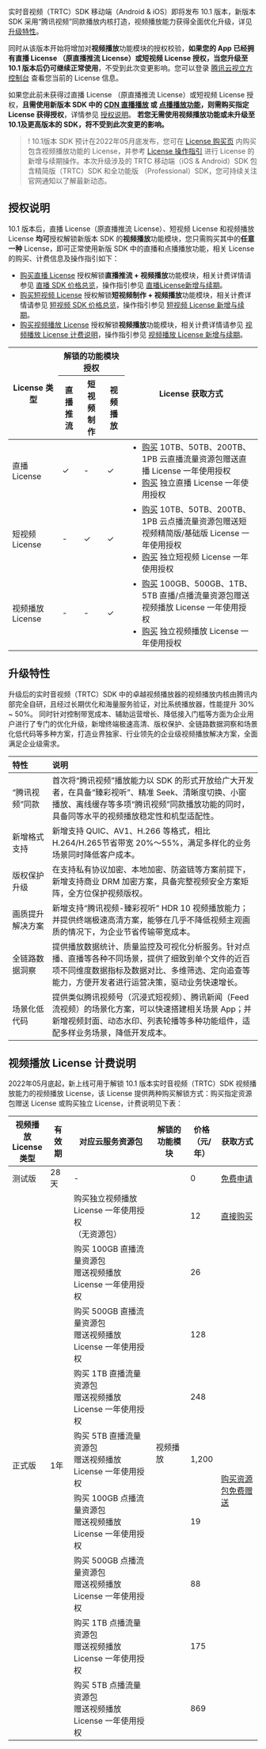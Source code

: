 <style>.markdown-text-box table td, .markdown-text-box table th {text-align: center;}</style>

实时音视频（TRTC）SDK 移动端（Android & iOS）即将发布 10.1 版本，新版本 SDK 采用“腾讯视频”同款播放内核打造，视频播放能力获得全面优化升级，详见 [升级特性](#up)。

同时从该版本开始将增加对**视频播放**功能模块的授权校验，**如果您的 App 已经拥有直播 License （原直播推流 License）或短视频 License 授权，当您升级至 10.1 版本后仍可继续正常使用**，不受到此次变更影响。您可以登录 [腾讯云视立方控制台](https://console.cloud.tencent.com/vcube) 查看您当前的 License 信息。

如果您此前未获得过直播 License （原直播推流 License）或短视频 License 授权，**且需使用新版本 SDK 中的 [CDN 直播播放](https://cloud.tencent.com/document/product/647/16826) 或 [点播播放功能](https://cloud.tencent.com/document/product/647/16823#.E5.9B.9E.E6.94.BE.E5.BD.95.E5.88.B6.E6.96.87.E4.BB.B6)，则需购买指定 License 获得授权**，详情参见 [授权说明](#warrant)。
**若您无需使用视频播放功能或未升级至10.1及更高版本的 SDK，将不受到此次变更的影响。**

>! 10.1版本 SDK 预计在2022年05月底发布，您可在 [License 购买页](https://buy.cloud.tencent.com/vcube) 内购买包含视频播放功能的 License，并参考 [License 操作指引](https://cloud.tencent.com/document/product/1449/56981) 进行 License 的新增与续期操作。本次升级涉及的 TRTC 移动端（iOS & Android）SDK 包含精简版（TRTC）SDK 和全功能版 （Professional）SDK，您可持续关注官网通知以了解最新动态。

[](id:warrant)
## 授权说明
10.1 版本后，直播 License（原直播推流 License）、短视频 License 和视频播放 License **均可**授权解锁新版本 SDK 的**视频播放**功能模块，您只需购买其中的**任意一种** License，即可正常使用新版 SDK 中的直播和点播播放功能，相关 License 的购买、计费信息及操作指引如下：

- [购买直播 License](https://buy.cloud.tencent.com/vcube?type=live&pkg-type=10tb) 授权解锁**直播推流 + 视频播放**功能模块，相关计费详情请参见 [直播 SDK 价格总览](https://cloud.tencent.com/document/product/454/8008#.E7.9B.B4.E6.92.AD-license.EF.BC.88.E5.8E.9F.E7.A7.BB.E5.8A.A8.E7.9B.B4.E6.92.AD.E5.9F.BA.E7.A1.80.E7.89.88-license.EF.BC.89)，操作指引参见 [直播License新增与续期](https://cloud.tencent.com/document/product/454/34750)。
- [购买短视频 License](https://buy.cloud.tencent.com/vcube?type=video&pkg-type=10tb) 授权解锁**短视频制作 + 视频播放**功能模块，相关计费详情请参见 [短视频 SDK 价格总览](https://cloud.tencent.com/document/product/584/9368)，操作指引参见 [短视频 License 新增与续期](https://cloud.tencent.com/document/product/584/54333)。
- [购买视频播放 License](https://buy.cloud.tencent.com/vcube) 授权解锁**视频播放**功能模块，相关计费详情请参见 [视频播放 License 计费说明](#play_price)，操作指引参见 [视频播放 License 新增与续期](https://cloud.tencent.com/document/product/881/74588)。

<table>
<thead>
<tr>
<th rowspan="2" width=20%>License 类型</th>
<th colspan="3">解锁的功能模块授权</th>
<th rowspan="2">License 获取方式</th>
</tr><tr>
<th>直播推流</th>
<th>短视频制作</th>
<th>视频播放</th>
</tr>
</thead>
<tbody>
<tr>
<td>直播 License</td>
<td>&#10003; </td>
<td>-</td>
<td>&#10003; </td>
<td style="text-align: left;"><ul style="margin:0">
<li><a href="https://buy.cloud.tencent.com/vcube?type=live&pkg-type=10tb">购买</a> 10TB、50TB、200TB、1PB 云直播流量资源包赠送直播 License 一年使用授权</li>
    <li><a href="https://buy.cloud.tencent.com/vcube?type=live&pkg-type=10tb">购买</a> 独立直播 License 一年使用授权</li></ul></td>
</tr>
<tr>
<td>短视频 License</td>
<td>-</td>
<td>&#10003; </td>
<td>&#10003; </td>
<td style="text-align: left;"><ul style="margin:0">
<li><a href="https://buy.cloud.tencent.com/vcube?type=video&pkg-type=10tb">购买</a> 10TB、50TB、200TB、1PB 云点播流量资源包赠送短视频精简版/基础版 License 一年使用授权</li>
    <li><a href="https://buy.cloud.tencent.com/vcube?type=video&pkg-type=10tb">购买</a> 独立短视频 License 一年使用授权</li></ul></td>
</tr>
<tr>
<td>视频播放 License</td>
<td>-</td>
<td>-</td>
<td>&#10003; </td>
<td style="text-align: left;"><ul style="margin:0">
<li><a href="https://buy.cloud.tencent.com/vcube">购买</a> 100GB、500GB、1TB、5TB 直播/点播流量资源包赠送视频播放 License 一年使用授权</li>
    <li><a href="https://buy.cloud.tencent.com/vcube">购买</a> 独立视频播放 License 一年使用授权</li></ul></td>
</tr>
</tbody></table>



[](id:up)
## 升级特性

升级后的实时音视频（TRTC）SDK 中的卓越视频播放器的视频播放内核由腾讯内部完全自研，且经过长期优化和海量服务验证，对比系统播放器，性能提升 30% ~ 50%。 同时针对控制带宽成本、辅助运营增长、降低接入门槛等方面为企业用户进行了专门的优化升级，新增终端极速高清、版权保护、全链路数据洞察和场景化低代码等多种方案，打造业界独家、行业领先的企业级视频播放解决方案，全面满足企业级需求。

<table>
<thead>
<tr>
<th width=16% style="text-align: left;">特性</th>
<th style="text-align: left;">说明</th>
</tr>
</thead>
<tbody><tr>
<td style="text-align: left;">“腾讯视频”同款</td>
<td style="text-align: left;">首次将“腾讯视频”播放能力以 SDK 的形式开放给广大开发者，在具备“臻彩视听”、精准 Seek、清晰度切换、小窗播放、离线缓存等多项“腾讯视频”同款播放功能的同时，具备同等水平的视频播放稳定性和机型适配性。</td>
</tr><tr>
<td style="text-align: left;">新增格式支持</td>
<td style="text-align: left;">新增支持 QUIC、AV1、H.266 等格式，相比 H.264/H.265节省带宽 20%～55%，满足多样化的业务场景同时降低客户成本。</td>
</tr><tr>
<td style="text-align: left;">版权保护升级</td>
<td style="text-align: left;">在支持私有协议加密、本地加密、防盗链等方案前提下，新增支持商业 DRM 加密方案，具备完整视频安全方案矩阵，全方位保护视频版权。</td>
</tr><tr>
<td style="text-align: left;">画质提升解决方案</td>
<td style="text-align: left;">新增支持“腾讯视频-臻彩视听” HDR 10 视频播放能力；并提供终端极速高清方案，能够在几乎不降低视频主观画质的情况下，为企业节省传输带宽成本。</td>
</tr><tr>
<td style="text-align: left;">全链路数据洞察</td>
<td style="text-align: left;">提供播放数据统计、质量监控及可视化分析服务。针对点播、直播等各种不同场景，提供了细致到单个文件的近百项不同维度数据指标及数据对比、多维筛选、定向追查等能力，方便开发者进行运营决策，驱动业务快速增长。</td>
</tr><tr>
<td style="text-align: left;">场景化低代码</td>
<td style="text-align: left;">提供类似腾讯视频号（沉浸式短视频）、腾讯新闻（Feed 流视频）的场景化方案，可以快速搭建相关场景 App；并新增视频封面、动态水印、列表轮播等多种功能组件，适配多样业务场景，降低开发成本。</td>
</tr>
</tbody></table>



[](id:play_price)
## 视频播放 License 计费说明
2022年05月底起，新上线可用于解锁 10.1 版本实时音视频（TRTC）SDK 视频播放能力的视频播放 License，该 License 提供两种购买解锁方式：购买指定资源包赠送 License 或购买独立 License，计费说明见下表：
<table>
<thead>
<tr>
<th width=15%>视频播放 License 类型</th>
<th>有效期</th>
<th>对应云服务资源包</th>
<th>解锁的功能模块</th>
<th width=10%>价格<br>（元/年）</th>
<th>获取方式</th>
</tr>
</thead>
<tbody><tr>
<td>测试版</td>
<td>28天</td>
<td>-</td>
<td rowspan=10>视频播放</td>
<td>0</td>
<td><a href="https://console.cloud.tencent.com/vcube">免费申请</a></td>
</tr>
<tr>
<td rowspan=9>正式版</td>
<td rowspan=9>1年</td>
<td>购买独立视频播放 License 一年使用授权<br>（无资源包）</td>
<td>12</td>
<td><a href="https://buy.cloud.tencent.com/vcube?type=player&pkg-type=lic">直接购买</a></td>
</tr>
<tr>
<td>购买 100GB 直播流量资源包<br>赠送视频播放 License 一年使用授权</td>
<td>26</td>
<td rowspan=8><a href="https://buy.cloud.tencent.com/vcube?type=live&pkg-type=100GB">购买资源包免费赠送</a></td>
</tr>
<tr>
<td>购买 500GB 直播流量资源包<br>赠送视频播放 License 一年使用授权</td>
<td>128</td>
</tr>
<tr>
<td>购买 1TB 直播流量资源包<br>赠送视频播放 License 一年使用授权</td>
<td>248</td>
</tr>
<tr>
<td>购买 5TB 直播流量资源包<br>赠送视频播放 License 一年使用授权</td>
<td>1,200</td>
</tr>
<tr>
<td>购买 100GB 点播流量资源包<br>赠送视频播放 License 一年使用授权</td>
<td>19</td>
</tr>
<tr>
<td>购买 500GB 点播流量资源包<br>赠送视频播放 License 一年使用授权</td>
<td>88</td>
</tr>
<tr>
<td>购买 1TB 点播流量资源包<br>赠送视频播放 License 一年使用授权</td>
<td>175</td>
</tr>
<tr>
<td>购买 5TB 点播流量资源包<br>赠送视频播放 License 一年使用授权</td>
<td>869</td>
</tr>
</tbody></table>
